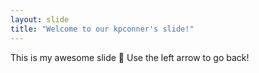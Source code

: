 ```yaml
---
layout: slide
title: "Welcome to our kpconner's slide!"
---
```

This is my awesome slide :tada:
Use the left arrow to go back!
